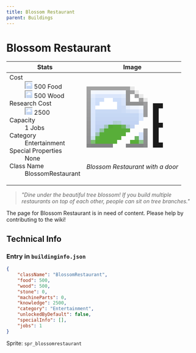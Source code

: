 ```yaml
---
title: Blossom Restaurant
parent: Buildings
---
```

# Blossom Restaurant

[//]: # (Pre-generated content)
<table><thead><tr><th>Stats</th><th>Image</th></tr></thead><tbody><tr><td><dl><dt>Cost</dt><dd><div class="resource-icon"><img style="object-position: -1009px -533px;" src="https://tfe2-wiki.github.io/assets/sprites.png"></div> 500 Food<br><div class="resource-icon"><img style="object-position: -637px -751px;" src="https://tfe2-wiki.github.io/assets/sprites.png"></div> 500 Wood</dd><dt>Research Cost</dt><dd><div class="resource-icon"><img style="object-position: -268px -522px;" src="https://tfe2-wiki.github.io/assets/sprites.png"></div> 2500</dd><dt>Capacity</dt><dd>1 Jobs</dd><dt>Category</dt><dd>Entertainment</dd><dt>Special Properties</dt><dd>None</dd><dt>Class Name</dt><dd>BlossomRestaurant</dd></dl></td><td><style>.building-image {width: 200px;height: 200px;overflow: hidden;position: relative;}.building-image img {image-rendering: pixelated;object-fit: none;transform: scale(10);transform-origin: left top;position: absolute;left: 0;top: 0;}.resource-image {width: 200px;height: 200px;overflow: hidden;position: relative;}.resource-image img {image-rendering: pixelated;object-fit: none;transform: scale(20);transform-origin: left top;position: absolute;left: 0;top: 0;}.building-icon {width: 20px;height: 20px;overflow: hidden;position: relative;display: inline-block;}.building-icon img {image-rendering: pixelated;object-fit: none;transform: scale(1);transform-origin: left top;position: absolute;left: 0;top: 0;}.resource-icon {width: 20px;height: 20px;overflow: hidden;position: relative;display: inline-block;}.resource-icon img {image-rendering: pixelated;object-fit: none;transform: scale(2);transform-origin: left top;position: absolute;left: 0;top: 0;}</style><div class="building-image"><img style="object-position: -595px -199px;" src="https://tfe2-wiki.github.io/assets/sprites.png" alt="Blossom Restaurant Back"><img style="object-position: -573px -199px;" src="https://tfe2-wiki.github.io/assets/sprites.png" alt="Blossom Restaurant"></div><i>Blossom Restaurant with a door</i></td></tr></tbody></table><blockquote><i>"Dine under the beautiful tree blossom! If you build multiple restaurants on top of each other, people can sit on tree branches."</i></blockquote>

The page for Blossom Restaurant is in need of content. Please help by contributing to the wiki!

## Technical Info
### Entry in `buildinginfo.json`

```json
{
    "className": "BlossomRestaurant",
    "food": 500,
    "wood": 500,
    "stone": 0,
    "machineParts": 0,
    "knowledge": 2500,
    "category": "Entertainment",
    "unlockedByDefault": false,
    "specialInfo": [],
    "jobs": 1
}
```

Sprite: `spr_blossomrestaurant`

